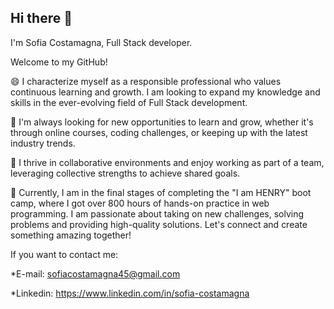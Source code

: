 ## Hi there 👋

I'm Sofia Costamagna, Full Stack developer.

Welcome to my GitHub!

 😄 I characterize myself as a responsible professional who values continuous learning and growth. I am looking to expand my knowledge and skills in the ever-evolving field of Full Stack development.
 
 🌱 I'm always looking for new opportunities to learn and grow, whether it's through online courses, coding challenges, or keeping up with the latest industry trends. 
 
👯 I thrive in collaborative environments and enjoy working as part of a team, leveraging collective strengths to achieve shared goals. 

🌱 Currently, I am in the final stages of completing the "I am HENRY" boot camp, where I got over 800 hours of hands-on practice in web programming. I am passionate about taking on new challenges, solving problems and providing high-quality solutions. Let's connect and create something amazing together!

If you want to contact me:

*E-mail: sofiacostamagna45@gmail.com  

*Linkedin: https://www.linkedin.com/in/sofia-costamagna

  
